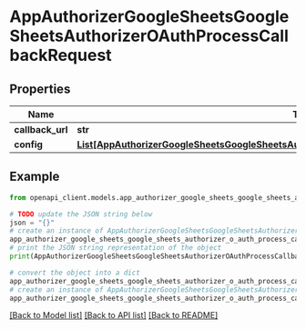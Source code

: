 # AppAuthorizerGoogleSheetsGoogleSheetsAuthorizerOAuthProcessCallbackRequest


## Properties

Name | Type | Description | Notes
------------ | ------------- | ------------- | -------------
**callback_url** | **str** |  | [optional] 
**config** | [**List[AppAuthorizerGoogleSheetsGoogleSheetsAuthorizerOAuthProcessCallbackRequestConfigInner]**](AppAuthorizerGoogleSheetsGoogleSheetsAuthorizerOAuthProcessCallbackRequestConfigInner.md) |  | [optional] 

## Example

```python
from openapi_client.models.app_authorizer_google_sheets_google_sheets_authorizer_o_auth_process_callback_request import AppAuthorizerGoogleSheetsGoogleSheetsAuthorizerOAuthProcessCallbackRequest

# TODO update the JSON string below
json = "{}"
# create an instance of AppAuthorizerGoogleSheetsGoogleSheetsAuthorizerOAuthProcessCallbackRequest from a JSON string
app_authorizer_google_sheets_google_sheets_authorizer_o_auth_process_callback_request_instance = AppAuthorizerGoogleSheetsGoogleSheetsAuthorizerOAuthProcessCallbackRequest.from_json(json)
# print the JSON string representation of the object
print(AppAuthorizerGoogleSheetsGoogleSheetsAuthorizerOAuthProcessCallbackRequest.to_json())

# convert the object into a dict
app_authorizer_google_sheets_google_sheets_authorizer_o_auth_process_callback_request_dict = app_authorizer_google_sheets_google_sheets_authorizer_o_auth_process_callback_request_instance.to_dict()
# create an instance of AppAuthorizerGoogleSheetsGoogleSheetsAuthorizerOAuthProcessCallbackRequest from a dict
app_authorizer_google_sheets_google_sheets_authorizer_o_auth_process_callback_request_from_dict = AppAuthorizerGoogleSheetsGoogleSheetsAuthorizerOAuthProcessCallbackRequest.from_dict(app_authorizer_google_sheets_google_sheets_authorizer_o_auth_process_callback_request_dict)
```
[[Back to Model list]](../README.md#documentation-for-models) [[Back to API list]](../README.md#documentation-for-api-endpoints) [[Back to README]](../README.md)


